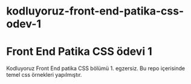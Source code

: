 # kodluyoruz-front-end-patika-css-odev-1
# Front End Patika CSS ödevi 1
Kodluyoruz Front End patika CSS bölümü 1. egzersiz.
Bu repo içerisinde temel css örnekleri yapılmıştır.
